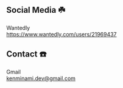 ## Social Media ☘️<br>
Wantedly<br>
https://www.wantedly.com/users/21969437<br>

## Contact ☎️<br>
Gmail<br>
kenminami.dev@gmail.com

